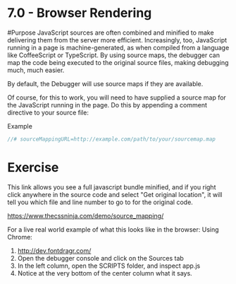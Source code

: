# 7.0 - Browser Rendering

#Purpose
JavaScript sources are often combined and minified to make delivering them from the server more efficient. Increasingly, too, JavaScript running in a page is machine-generated, as when compiled from a language like CoffeeScript or TypeScript. By using source maps, the debugger can map the code being executed to the original source files, making debugging much, much easier.

By default, the Debugger will use source maps if they are available.

Of course, for this to work, you will need to have supplied a source map for the JavaScript running in the page. Do this by appending a comment directive to your source file:

Example 

````js
//# sourceMappingURL=http://example.com/path/to/your/sourcemap.map
````

# Exercise
This link allows you see a full javascript bundle minified, and if you right click anywhere in the source code and select "Get original location", it will tell you which file and line number to go to for the original code.

https://www.thecssninja.com/demo/source_mapping/

For a live real world example of what this looks like in the browser:  Using Chrome:

1. http://dev.fontdragr.com/
2. Open the debugger console and click on the Sources tab
3. In the left column, open the SCRIPTS folder, and inspect app.js
4. Notice at the very bottom of the center column what it says.

